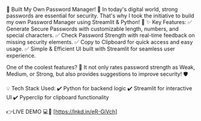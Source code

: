 🔐 Built My Own Password Manager! 🔐
In today's digital world, strong passwords are essential for security. That's why I took the initiative to build my own Password Manager using Streamlit & Python! 🚀
✨ Key Features: 
✅ Generate Secure Passwords with customizable length, numbers, and special characters. 
✅ Check Password Strength with real-time feedback on missing security elements. 
✅ Copy to Clipboard for quick access and easy usage.
✅ Simple & Efficient UI built with Streamlit for seamless user experience.

One of the coolest features? 
🎯 It not only rates password strength as Weak, Medium, or Strong, but also provides suggestions to improve security! 🛡️


💡 Tech Stack Used:
 ✔️ Python for backend logic
 ✔️ Streamlit for interactive UI
 ✔️ Pyperclip for clipboard functionality



👉LIVE DEMO 💻🔰
[https://lnkd.in/eR-GiVch]

